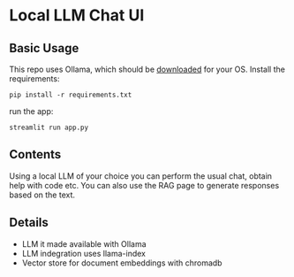 # Local LLM Chat UI
## Basic Usage
This repo uses Ollama, which should be [downloaded](https://ollama.com/download) for your OS.
Install the requirements:
```
pip install -r requirements.txt
```
run the app:
```
streamlit run app.py
```

## Contents
Using a local LLM of your choice you can perform the usual chat, obtain help with code etc. 
You can also use the RAG page to generate responses based on the text.

## Details
* LLM it made available with Ollama
* LLM indegration uses llama-index
* Vector store for document embeddings with chromadb